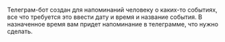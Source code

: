 Телеграм-бот создан для напоминаний человеку о каких-то событиях, все что требуется это ввести дату и время и название события. В назначенное время вам придет напоминание в телеграмме, что нужно сделать.

